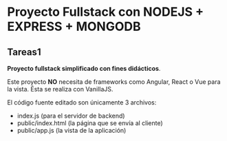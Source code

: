 # Proyecto Fullstack con NODEJS + EXPRESS + MONGODB

## Tareas1

**Proyecto fullstack simplificado con fines didácticos**. 

Este proyecto **NO** necesita de frameworks como Angular, React o Vue para la vista. Ésta se realiza con VanillaJS.

El código fuente editado son únicamente 3 archivos:

- index.js (para el servidor de backend)
- public/index.html (la página que se envía al cliente)
- public/app.js (la vista de la aplicación)



